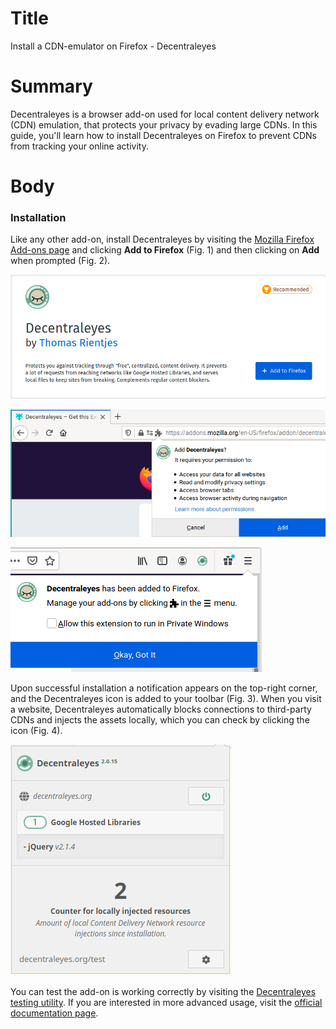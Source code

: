 # Title  #
Install a CDN-emulator on Firefox - Decentraleyes

# Summary #
<!-- Websites are increasingly relying more on third-party free Content Delivery Networks (CDN) to speed up content
delivery. --> <!-- Although this is beneficial, it also poses a serious privacy risk since CDNs (e.g. Google Hosted
Libraries), being --> <!-- omnipresent on the web, have the capability to track your behaviour. -->

Decentraleyes is a browser add-on used for local content delivery network (CDN) emulation, that protects your privacy by
evading large CDNs. In this guide, you'll learn how to install Decentraleyes on Firefox to prevent CDNs from tracking
your online activity.

# Body #

### Installation ###
Like any other add-on, install Decentraleyes by visiting the [Mozilla Firefox Add-ons
page](https://addons.mozilla.org/en-US/firefox/addon/decentraleyes/) and clicking **Add to Firefox** (Fig. 1) and then
clicking on **Add** when prompted (Fig. 2).

![Fig. 1: Download uBlock Origin](../images/Firefox/decentraleyes-add.png)

![Fig. 2: Add Decentraleyes to Firefox](../images/Firefox/decentraleyes-prompt.png)

![Fig. 3: Notification of successful installation](../images/Firefox/decentraleyes-notify.png)

Upon successful installation a notification appears on the top-right corner, and the Decentraleyes icon is added to your
toolbar (Fig. 3). When you visit a website, Decentraleyes automatically blocks connections to third-party CDNs and
injects the assets locally, which you can check by clicking the icon (Fig. 4).

![Fig. 4: Decentraleyes pop-up interface](../images/Firefox/decentraleyes-test.png)

You can test the add-on is working correctly by visiting the [Decentraleyes testing
utility](https://decentraleyes.org/test/). If you are interested in more advanced usage, visit the [official
documentation page](https://git.synz.io/Synzvato/decentraleyes/-/wikis/).
